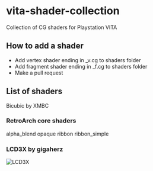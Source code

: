 # vita-shader-collection
Collection of CG shaders for Playstation VITA

## How to add a shader

* Add vertex shader ending in _v.cg to shaders folder
* Add fragment shader ending in _f.cg to shaders folder
* Make a pull request

## List of shaders

Bicubic by XMBC

### RetroArch core shaders

alpha_blend
opaque
ribbon
ribbon_simple

### LCD3X by gigaherz

![LCD3X](http://vignette3.wikia.nocookie.net/emulation-general/images/f/f0/Lcd3x.png/revision/latest?cb=20130729180531)

